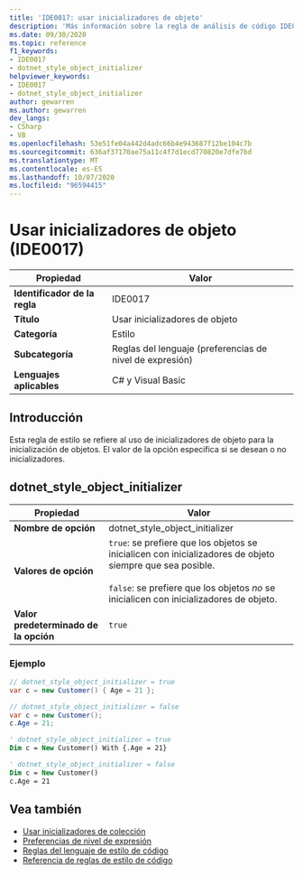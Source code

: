 ```yaml
---
title: 'IDE0017: usar inicializadores de objeto'
description: 'Más información sobre la regla de análisis de código IDE0017: usar inicializadores de objeto'
ms.date: 09/30/2020
ms.topic: reference
f1_keywords:
- IDE0017
- dotnet_style_object_initializer
helpviewer_keywords:
- IDE0017
- dotnet_style_object_initializer
author: gewarren
ms.author: gewarren
dev_langs:
- CSharp
- VB
ms.openlocfilehash: 53e51fe04a442d4adc66b4e943687f12be104c7b
ms.sourcegitcommit: 636af37170ae75a11c4f7d1ecd770820e7dfe7bd
ms.translationtype: MT
ms.contentlocale: es-ES
ms.lasthandoff: 10/07/2020
ms.locfileid: "96594415"
---
```

# <a name="use-object-initializers-ide0017"></a>Usar inicializadores de objeto (IDE0017)

|Propiedad|Valor|
|-|-|
| **Identificador de la regla** | IDE0017 |
| **Título** | Usar inicializadores de objeto |
| **Categoría** | Estilo |
| **Subcategoría** | Reglas del lenguaje (preferencias de nivel de expresión) |
| **Lenguajes aplicables** | C# y Visual Basic |

## <a name="overview"></a>Introducción

Esta regla de estilo se refiere al uso de inicializadores de objeto para la inicialización de objetos. El valor de la opción especifica si se desean o no inicializadores.

## <a name="dotnet_style_object_initializer"></a>dotnet_style_object_initializer

|Propiedad|Valor|
|-|-|
| **Nombre de opción** | dotnet_style_object_initializer
| **Valores de opción** | `true`: se prefiere que los objetos se inicialicen con inicializadores de objeto siempre que sea posible.<br /><br />`false`: se prefiere que los objetos *no* se inicialicen con inicializadores de objeto. |
| **Valor predeterminado de la opción** | `true` |

### <a name="example"></a>Ejemplo

```csharp
// dotnet_style_object_initializer = true
var c = new Customer() { Age = 21 };

// dotnet_style_object_initializer = false
var c = new Customer();
c.Age = 21;
```

```vb
' dotnet_style_object_initializer = true
Dim c = New Customer() With {.Age = 21}

' dotnet_style_object_initializer = false
Dim c = New Customer()
c.Age = 21
```

## <a name="see-also"></a>Vea también

- [Usar inicializadores de colección](ide0028.md)
- [Preferencias de nivel de expresión](expression-level-preferences.md)
- [Reglas del lenguaje de estilo de código](language-rules.md)
- [Referencia de reglas de estilo de código](index.md)

